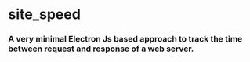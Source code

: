 # site_speed
### A very minimal Electron Js based approach to track the time between request and response of a web server.
